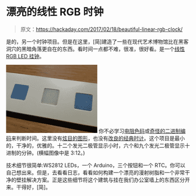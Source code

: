 # 漂亮的线性 RGB 时钟

> 原文：<https://hackaday.com/2017/02/18/beautiful-linear-rgb-clock/>

是的，另一个时钟项目。但是在这里，[简]建造了一些在现代艺术博物馆比在黑客洞穴的黑暗角落更自在的东西。看时间一点都不难，很准，很好看。是一个[线性 RGB LED 挂钟](https://hackaday.io/project/18878-linear-rgb-led-clock)。

[![7512951486134540347](img/2c51a66ccaf5b913a5517b56642d1686.png)](https://hackaday.com/wp-content/uploads/2017/02/7512951486134540347.jpg) 你不必学习[电阻色码](http://hackaday.com/2016/10/03/who-could-resist-a-color-coded-clock/)或[奇怪的二进制编码](http://hackaday.com/2017/01/12/x-marks-the-clock/)来判断时间。这里没有[炫目的图形](http://hackaday.com/2016/02/12/glitching-square-wave-clock-is-designed-to-confuse/)，也没有[改良的经典时计](https://hackaday.com/2016/05/30/gutting-and-rebuilding-a-classic-watch/)。这个项目是最小的，干净的，优雅的。十二个发光二极管显示小时，六个和九个发光二极管显示十进制的分钟。(横幅图像中是 3:12。)

技术细节很简单:WS2812 LEDs，一个 Arduino，三个按钮和一个 RTC。你可以自己想出来。但是，去看看日志，看看如何构建一个漂亮的漫射树脂和一个非常干净的壁挂解决方案。正是这些细节将这个建筑与挂在我们办公室墙上的东西区分开来。干得好，[简]。